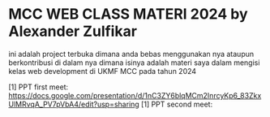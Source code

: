 # MCC WEB CLASS MATERI 2024 by Alexander Zulfikar
ini adalah project terbuka dimana anda bebas menggunakan nya ataupun berkontribusi di dalam nya 
dimana isinya adalah materi saya dalam mengisi kelas web development di UKMF MCC pada tahun 2024 


[1] PPT first meet: https://docs.google.com/presentation/d/1nC3ZY6blqMCm2InrcyKp6_83ZkxUlMRvqA_PV7pVbA4/edit?usp=sharing
[1] PPT second meet: 

